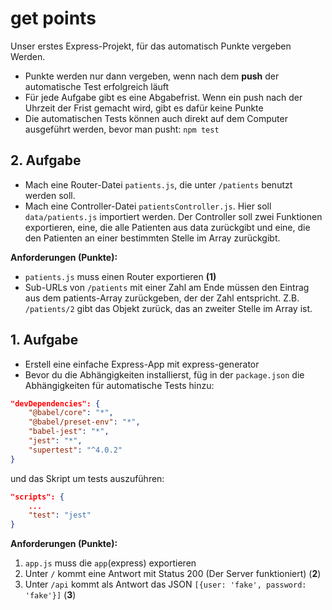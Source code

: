 # get points

Unser erstes Express-Projekt, für das automatisch Punkte vergeben Werden.

- Punkte werden nur dann vergeben, wenn nach dem **push** der automatische Test erfolgreich läuft
- Für jede Aufgabe gibt es eine Abgabefrist. Wenn ein push nach der Uhrzeit der Frist gemacht wird, gibt es dafür keine Punkte
- Die automatischen Tests können auch direkt auf dem Computer ausgeführt werden, bevor man pusht: `npm test`

## 2. Aufgabe
- Mach eine Router-Datei `patients.js`, die unter `/patients` benutzt werden soll.
- Mach eine Controller-Datei `patientsController.js`. Hier soll `data/patients.js` importiert werden. Der Controller soll zwei Funktionen exportieren, eine, die alle Patienten aus data zurückgibt und eine, die den Patienten an einer bestimmten Stelle im Array zurückgibt.

**Anforderungen (Punkte):**
- `patients.js` muss einen Router exportieren **(1)**
- Sub-URLs von `/patients` mit einer Zahl am Ende müssen den Eintrag aus dem patients-Array zurückgeben, der der Zahl entspricht. Z.B. `/patients/2` gibt das Objekt zurück, das an zweiter Stelle im Array ist.

## 1. Aufgabe
- Erstell eine einfache Express-App mit express-generator
- Bevor du die Abhängigkeiten installierst, füg in der `package.json` die Abhängigkeiten für automatische Tests hinzu:
```json
"devDependencies": {
    "@babel/core": "*",
    "@babel/preset-env": "*",
    "babel-jest": "*",
    "jest": "*",
    "supertest": "^4.0.2"
}
```
und das Skript um tests auszuführen:
```json
"scripts": {
    ...
    "test": "jest"
}
```

**Anforderungen (Punkte):**
1. `app.js` muss die `app`(express) exportieren
1. Unter `/` kommt eine Antwort mit Status 200 (Der Server funktioniert) (**2**)
2. Unter `/api` kommt als Antwort das JSON `[{user: 'fake', password: 'fake'}]` (**3**)
